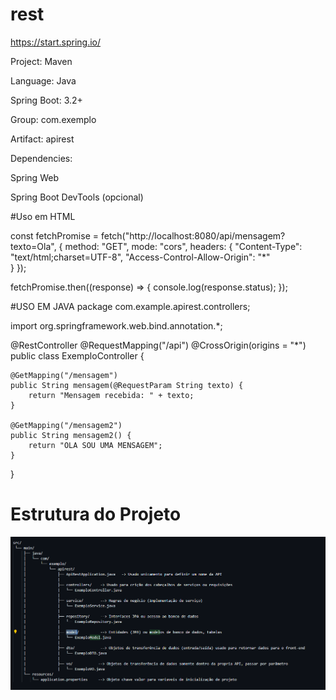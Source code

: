 # rest

https://start.spring.io/


Project: Maven

Language: Java

Spring Boot: 3.2+

Group: com.exemplo

Artifact: apirest

Dependencies:

Spring Web

Spring Boot DevTools (opcional)



#Uso em HTML

const fetchPromise = fetch("http://localhost:8080/api/mensagem?texto=Ola", {
  method: "GET",
  mode: "cors",
  headers: {
    "Content-Type": "text/html;charset=UTF-8", 
    "Access-Control-Allow-Origin": "*"   
  }
});

fetchPromise.then((response) => {
  console.log(response.status);
});

#USO EM JAVA
package com.example.apirest.controllers;

import org.springframework.web.bind.annotation.*;

@RestController
@RequestMapping("/api")
@CrossOrigin(origins = "*")
public class ExemploController {

    @GetMapping("/mensagem")
    public String mensagem(@RequestParam String texto) {
        return "Mensagem recebida: " + texto;
    }
    
    @GetMapping("/mensagem2")
    public String mensagem2() {
        return "OLA SOU UMA MENSAGEM";
    }
}


# Estrutura do Projeto
<img src="img.png" >
